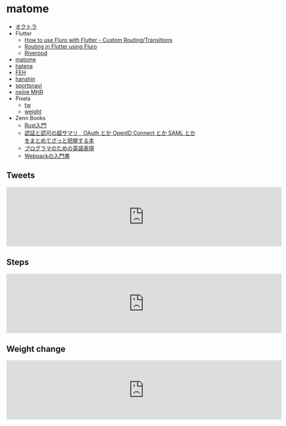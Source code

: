 # matome

- [オクトラ](./oct.html)
- Flutter
  - [How to use Fluro with Flutter - Custom Routing/Transitions](./flutter_how_to_use_fluro.html)
  - [Routing in Flutter using Fluro](./routeing_in_flutter_using_fluro.html)
  - [Riverpod](https://y-moriya.github.io/river_pod/docs/getting_started)
- [matome](https://twitter.com/euro_s/lists/matome)
- [hatena](https://b.hatena.ne.jp)
- [FEH](https://twitter.com/FE_Heroes_JP)
- [hanshin](https://twitter.com/hanshintigersjp)
- [sportsnavi](https://baseball.yahoo.co.jp/npb)
- [nejire MHR](http://nejiten.halfmoon.jp/index.cgi?vid=17093#form)
- Pixela
  - [tw](https://pixe.la/v1/users/euro/graphs/twitter.html)
  - [weight](https://pixe.la/v1/users/euro/graphs/weight.html)
- Zenn Books
  - [Rust入門](https://zenn.dev/mebiusbox/books/22d4c1ed9b0003)
  - [認証と認可の超サマリ　OAuth とか OpenID Connect とか SAML とかをまとめてざっと把握する本](https://zenn.dev/suzuki_hoge/books/2021-05-authentication-and-authorization-0259d3f)
  - [プログラマのための英語表現](https://zenn.dev/suin/books/95b809f05f2a248b6edc)
  - [Webpackの入門書](https://zenn.dev/yuri/books/4391b9280f823061932c)

## Tweets  
<iframe src="https://pixe.la/v1/users/euro/graphs/twitter.html?mode=simple" height="155" width="720" frameborder="0"></iframe>

## Steps  
<iframe src="https://pixe.la/v1/users/euro/graphs/steps.html?mode=simple" height="155" width="720" frameborder="0"></iframe>

## Weight change
<iframe src="https://pixe.la/v1/users/euro/graphs/weight.html?mode=simple" height="155" width="720" frameborder="0"></iframe>
